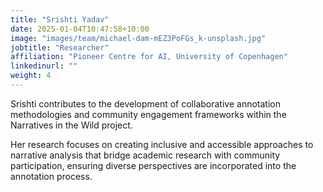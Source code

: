 ```yaml
---
title: "Srishti Yadav"
date: 2025-01-04T10:47:58+10:00
image: "images/team/michael-dam-mEZ3PoFGs_k-unsplash.jpg"
jobtitle: "Researcher"
affiliation: "Pioneer Centre for AI, University of Copenhagen"
linkedinurl: ""
weight: 4
---
```


Srishti contributes to the development of collaborative annotation methodologies and community engagement frameworks within the Narratives in the Wild project.

Her research focuses on creating inclusive and accessible approaches to narrative analysis that bridge academic research with community participation, ensuring diverse perspectives are incorporated into the annotation process.
